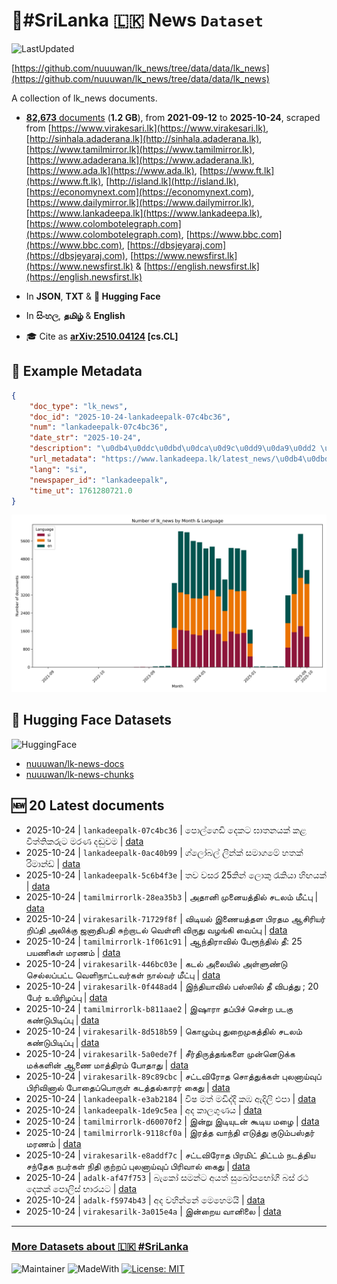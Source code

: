 # 📄#SriLanka 🇱🇰 News `Dataset`

![LastUpdated](https://img.shields.io/badge/last_updated-2025--10--24_10:19:04-green)

[https://github.com/nuuuwan/lk_news/tree/data/data/lk_news](https://github.com/nuuuwan/lk_news/tree/data/data/lk_news)

A collection of lk_news documents.

- [**82,673** documents](https://github.com/nuuuwan/lk_news/tree/data/data/lk_news) (**1.2 GB**), from **2021-09-12** to **2025-10-24**, scraped from [https://www.virakesari.lk](https://www.virakesari.lk), [http://sinhala.adaderana.lk](http://sinhala.adaderana.lk), [https://www.tamilmirror.lk](https://www.tamilmirror.lk), [https://www.adaderana.lk](https://www.adaderana.lk), [https://www.ada.lk](https://www.ada.lk), [https://www.ft.lk](https://www.ft.lk), [http://island.lk](http://island.lk), [https://economynext.com](https://economynext.com), [https://www.dailymirror.lk](https://www.dailymirror.lk), [https://www.lankadeepa.lk](https://www.lankadeepa.lk), [https://www.colombotelegraph.com](https://www.colombotelegraph.com), [https://www.bbc.com](https://www.bbc.com), [https://dbsjeyaraj.com](https://dbsjeyaraj.com), [https://www.newsfirst.lk](https://www.newsfirst.lk) & [https://english.newsfirst.lk](https://english.newsfirst.lk)

- In **JSON**, **TXT** & **🤗 Hugging Face**

- In **සිංහල**, **தமிழ்** & **English**

- 🎓 Cite as **[arXiv:2510.04124](https://arxiv.org/abs/2510.04124) [cs.CL]**

## 📝 Example Metadata

```json
{
    "doc_type": "lk_news",
    "doc_id": "2025-10-24-lankadeepalk-07c4bc36",
    "num": "lankadeepalk-07c4bc36",
    "date_str": "2025-10-24",
    "description": "\u0db4\u0ddc\u0dbd\u0dca\u0d9c\u0dd9\u0da9\u0dd2 \u0daf\u0dd9\u0d9a\u0da7 \u0d9d\u0dcf\u0dad\u0db1\u0dba\u0d9a\u0dca \u0d9a\u0dc5 \u0dc0\u0dd2\u0dad\u0dca\u0dad\u0dd2\u0d9a\u0dbb\u0dd4\u0da7 \u0db8\u0dbb\u0dab \u0daf\u0dac\u0dd4\u0dc0\u0db8",
    "url_metadata": "https://www.lankadeepa.lk/latest_news/\u0db4\u0dbd\u0d9c\u0da9-\u0daf\u0d9a\u0da7-\u0d9d\u0dad\u0db1\u0dba\u0d9a-\u0d9a\u0dc5-\u0dc0\u0dad\u0dad\u0d9a\u0dbb\u0da7-\u0db8\u0dbb\u0dab-\u0daf\u0dac\u0dc0\u0db8/1-681955",
    "lang": "si",
    "newspaper_id": "lankadeepalk",
    "time_ut": 1761280721.0
}
```

![Chart](https://raw.githubusercontent.com/nuuuwan/lk_news/refs/heads/data/data/lk_news/docs_by_month_and_lang.png)

## 🤗 Hugging Face Datasets

![HuggingFace](https://img.shields.io/badge/-HuggingFace-FDEE21?style=for-the-badge&logo=HuggingFace)

- [nuuuwan/lk-news-docs](https://huggingface.co/datasets/nuuuwan/lk-news-docs)
- [nuuuwan/lk-news-chunks](https://huggingface.co/datasets/nuuuwan/lk-news-chunks)

## 🆕 20 Latest documents

- 2025-10-24 | `lankadeepalk-07c4bc36` | පොල්ගෙඩි දෙකට ඝාතනයක් කළ විත්තිකරුට මරණ දඬුවම | [data](https://github.com/nuuuwan/lk_news/tree/data/data/lk_news/2020s/2025/2025-10-24-lankadeepalk-07c4bc36)
- 2025-10-24 | `lankadeepalk-0ac40b99` | ග්ලෝබල් ලින්ක් සමාගමේ හතක් රිමාන්ඩ් | [data](https://github.com/nuuuwan/lk_news/tree/data/data/lk_news/2020s/2025/2025-10-24-lankadeepalk-0ac40b99)
- 2025-10-24 | `lankadeepalk-5c6b4f3e` | තව වසර 25කින් ලොකු රැකියා හිඟයක් | [data](https://github.com/nuuuwan/lk_news/tree/data/data/lk_news/2020s/2025/2025-10-24-lankadeepalk-5c6b4f3e)
- 2025-10-24 | `tamilmirrorlk-28ea35b3` | அதானி முனையத்தில் சடலம் மீட்பு | [data](https://github.com/nuuuwan/lk_news/tree/data/data/lk_news/2020s/2025/2025-10-24-tamilmirrorlk-28ea35b3)
- 2025-10-24 | `virakesarilk-71729f8f` | விடியல் இணையத்தள பிரதம ஆசிரியர் றிப்தி அலிக்கு ஜனாதிபதி சுற்றாடல் வெள்ளி விருது வழங்கி வைப்பு | [data](https://github.com/nuuuwan/lk_news/tree/data/data/lk_news/2020s/2025/2025-10-24-virakesarilk-71729f8f)
- 2025-10-24 | `tamilmirrorlk-1f061c91` | ஆந்திராவில் பேரூந்தில் தீ: 25 பயணிகள் மரணம் | [data](https://github.com/nuuuwan/lk_news/tree/data/data/lk_news/2020s/2025/2025-10-24-tamilmirrorlk-1f061c91)
- 2025-10-24 | `virakesarilk-446bc03e` | கடல் அலையில் அள்ளுண்டு செல்லப்பட்ட வெளிநாட்டவர்கள் நால்வர் மீட்பு | [data](https://github.com/nuuuwan/lk_news/tree/data/data/lk_news/2020s/2025/2025-10-24-virakesarilk-446bc03e)
- 2025-10-24 | `virakesarilk-0f448ad4` | இந்தியாவில் பஸ்ஸில் தீ விபத்து ; 20 பேர் உயிரிழப்பு | [data](https://github.com/nuuuwan/lk_news/tree/data/data/lk_news/2020s/2025/2025-10-24-virakesarilk-0f448ad4)
- 2025-10-24 | `tamilmirrorlk-b811aae2` | இஷாரா தப்பிச் சென்ற படகு கண்டுபிடிப்பு | [data](https://github.com/nuuuwan/lk_news/tree/data/data/lk_news/2020s/2025/2025-10-24-tamilmirrorlk-b811aae2)
- 2025-10-24 | `virakesarilk-8d518b59` | கொழும்பு துறைமுகத்தில் சடலம் கண்டுபிடிப்பு | [data](https://github.com/nuuuwan/lk_news/tree/data/data/lk_news/2020s/2025/2025-10-24-virakesarilk-8d518b59)
- 2025-10-24 | `virakesarilk-5a0ede7f` | சீர்திருத்தங்களை முன்னெடுக்க மக்களின் ஆணை மாத்திரம் போதாது | [data](https://github.com/nuuuwan/lk_news/tree/data/data/lk_news/2020s/2025/2025-10-24-virakesarilk-5a0ede7f)
- 2025-10-24 | `virakesarilk-89c89cbc` | சட்டவிரோத சொத்துக்கள் புலனாய்வுப் பிரிவினால் போதைப்பொருள் கடத்தல்காரர் கைது | [data](https://github.com/nuuuwan/lk_news/tree/data/data/lk_news/2020s/2025/2025-10-24-virakesarilk-89c89cbc)
- 2025-10-24 | `lankadeepalk-e3ab2184` | විෂ මත් මඩිද්දී කඹ ඇදිලි එපා | [data](https://github.com/nuuuwan/lk_news/tree/data/data/lk_news/2020s/2025/2025-10-24-lankadeepalk-e3ab2184)
- 2025-10-24 | `lankadeepalk-1de9c5ea` | අද කාලගුණය | [data](https://github.com/nuuuwan/lk_news/tree/data/data/lk_news/2020s/2025/2025-10-24-lankadeepalk-1de9c5ea)
- 2025-10-24 | `tamilmirrorlk-d60070f2` | இன்று இடியுடன் கூடிய மழை | [data](https://github.com/nuuuwan/lk_news/tree/data/data/lk_news/2020s/2025/2025-10-24-tamilmirrorlk-d60070f2)
- 2025-10-24 | `tamilmirrorlk-9118cf0a` | இரத்த வாந்தி எடுத்து குடும்பஸ்தர் மரணம் | [data](https://github.com/nuuuwan/lk_news/tree/data/data/lk_news/2020s/2025/2025-10-24-tamilmirrorlk-9118cf0a)
- 2025-10-24 | `virakesarilk-e8addf7c` | சட்டவிரோத பிரமிட் திட்டம் நடத்திய சந்தேக நபர்கள் நிதி குற்றப் புலனாய்வுப் பிரிவால் கைது | [data](https://github.com/nuuuwan/lk_news/tree/data/data/lk_news/2020s/2025/2025-10-24-virakesarilk-e8addf7c)
- 2025-10-24 | `adalk-af47f753` | බැකෝ සමන්ට අයත් සුඛෝපභෝගී  බස් රථ දෙකක් පොලිස් භාරයට | [data](https://github.com/nuuuwan/lk_news/tree/data/data/lk_news/2020s/2025/2025-10-24-adalk-af47f753)
- 2025-10-24 | `adalk-f5974b43` | අද වහින්නේ මෙහෙමයි | [data](https://github.com/nuuuwan/lk_news/tree/data/data/lk_news/2020s/2025/2025-10-24-adalk-f5974b43)
- 2025-10-24 | `virakesarilk-3a015e4a` | இன்றைய வானிலை | [data](https://github.com/nuuuwan/lk_news/tree/data/data/lk_news/2020s/2025/2025-10-24-virakesarilk-3a015e4a)

---

### [More Datasets about 🇱🇰 #SriLanka](https://github.com/nuuuwan/lk_datasets)

![Maintainer](https://img.shields.io/badge/maintainer-nuuuwan-red)
![MadeWith](https://img.shields.io/badge/made_with-python-blue)
[![License: MIT](https://img.shields.io/badge/License-MIT-yellow.svg)](https://opensource.org/licenses/MIT)
